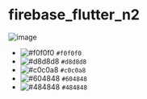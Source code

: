 # firebase_flutter_n2
 
![image](https://github.com/user-attachments/assets/559f4554-42bb-4e4d-b22c-6728303800ec)

- ![#f0f0f0](https://placehold.co/15x15/f0f0f0/f0f0f0.png) `#f0f0f0`
- ![#d8d8d8](https://placehold.co/15x15/d8d8d8/d8d8d8.png) `#d8d8d8`
- ![#c0c0a8](https://placehold.co/15x15/c0c0a8/c0c0a8.png) `#c0c0a8`
- ![#604848](https://placehold.co/15x15/604848/604848.png) `#604848`
- ![#484848](https://placehold.co/15x15/484848/484848.png) `#484848`

